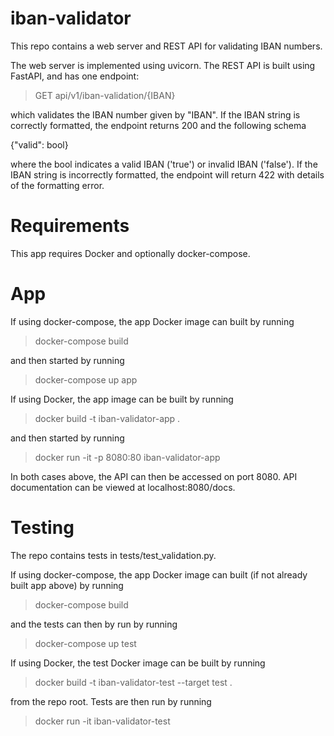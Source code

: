 # iban-validator

This repo contains a web server and REST API for validating IBAN numbers.

The web server is implemented using uvicorn. The REST API is built using FastAPI, and has one endpoint:

> GET api/v1/iban-validation/{IBAN}

which validates the IBAN number given by "IBAN". If the IBAN string is correctly formatted, the endpoint returns 200 and the following schema

{"valid": bool}

where the bool indicates a valid IBAN ('true') or invalid IBAN ('false'). If the IBAN string
is incorrectly formatted, the endpoint will return 422 with details of the formatting error.


# Requirements

This app requires Docker and optionally docker-compose.


# App

If using docker-compose, the app Docker image can built by running

> docker-compose build

and then started by running

> docker-compose up app


If using Docker, the app image can be built by running

> docker build -t iban-validator-app .

and then started by running

> docker run -it -p 8080:80 iban-validator-app


In both cases above, the API can then be accessed on port 8080. API documentation can be viewed at localhost:8080/docs.


# Testing

The repo contains tests in tests/test_validation.py. 

If using docker-compose, the app Docker image can built (if not already built app above) by running

> docker-compose build

and the tests can then by run by running

> docker-compose up test


If using Docker, the test Docker image can be built by running

> docker build -t iban-validator-test --target test .

from the repo root. Tests are then run by running

> docker run -it iban-validator-test
